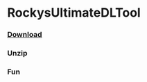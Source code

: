# RockysUltimateDLTool

<h3 align="left"><a href="https://github.com/McHusky/RockysUltimateDLTool/archive/refs/heads/main.zip">Download</a></h3>
<h3 align="left">Unzip</h3>
<h3 align="left">Fun</h3>
